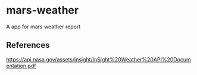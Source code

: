 # mars-weather
A app for mars weather report


## References

https://api.nasa.gov/assets/insight/InSight%20Weather%20API%20Documentation.pdf
